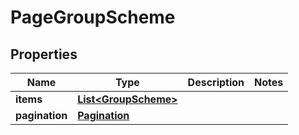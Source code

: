 

# PageGroupScheme


## Properties

| Name | Type | Description | Notes |
|------------ | ------------- | ------------- | -------------|
|**items** | [**List&lt;GroupScheme&gt;**](GroupScheme.md) |  |  |
|**pagination** | [**Pagination**](Pagination.md) |  |  |



